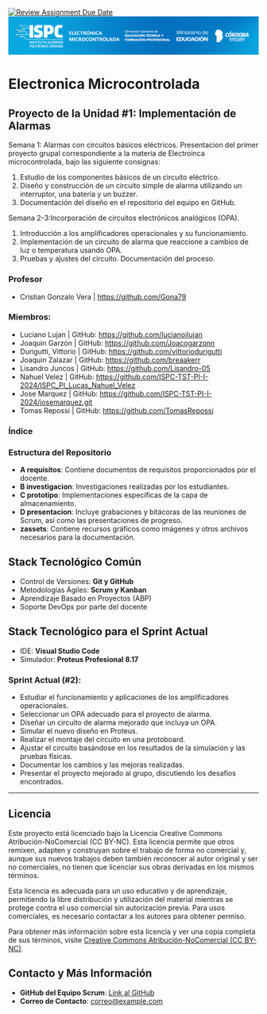 [![Review Assignment Due Date](https://classroom.github.com/assets/deadline-readme-button-24ddc0f5d75046c5622901739e7c5dd533143b0c8e959d652212380cedb1ea36.svg)](https://classroom.github.com/a/sN4by2UL)
![Logo de la Institución ISPC](assets/CaratulaEM.png)

# Electronica Microcontrolada

## Proyecto de la Unidad #1: Implementación de Alarmas

Semana 1: Alarmas con circuitos básicos eléctricos.
Presentacion del primer proyecto grupal correspondiente a la materia de Electroinca microcontrolada, bajo las siguiente consignas:
1. Estudio de los componentes básicos de un circuito eléctrico.
2. Diseño y construcción de un circuito simple de alarma utilizando un
interruptor, una batería y un buzzer.
3. Documentación del diseño en el repositorio del equipo en GitHub.

Semana 2-3:Incorporación de circuitos electrónicos
analógicos (OPA).
1. Introducción a los amplificadores operacionales y su funcionamiento.
2. Implementación de un circuito de alarma que reaccione a cambios de
luz o temperatura usando OPA.
3. Pruebas y ajustes del circuito. Documentación del proceso.

### Profesor
- Cristian Gonzalo Vera | https://github.com/Gona79

### Miembros:
- Luciano Lujan | GitHub: https://github.com/lucianoilujan
- Joaquin Garzón | GitHub: https://github.com/Joacogarzonn
- Durigutti, Vittorio | GitHub: https://github.com/vittoriodurigutti
- Joaquin Zalazar | GitHub: https://github.com/breaakerr
- Lisandro Juncos | GitHub: https://github.com/Lisandro-05
- Nahuel Velez | GitHub: https://github.com/ISPC-TST-PI-I-2024/ISPC_PI_Lucas_Nahuel_Velez 
- Jose Marquez | GitHub: https://github.com/ISPC-TST-PI-I-2024/josemarquez.git
- Tomas Repossi | GitHub:  https://github.com/TomasRepossi

### Índice

### Estructura del Repositorio

- **A requisitos**: Contiene documentos de requisitos proporcionados por el docente.
- **B investigacion**: Investigaciones realizadas por los estudiantes.
- **C prototipo**: Implementaciones específicas de la capa de almacenamiento.
- **D presentacion**: Incluye grabaciones y bitácoras de las reuniones de Scrum, así como las presentaciones de progreso.
- **zassets**: Contiene recursos gráficos como imágenes y otros archivos necesarios para la documentación.

## Stack Tecnológico Común

- Control de Versiones: **Git y GitHub**
- Metodologías Ágiles: **Scrum y Kanban**
- Aprendizaje Basado en Proyectos (ABP)
- Soporte DevOps por parte del docente

## Stack Tecnológico para el Sprint Actual

- IDE: **Visual Studio Code**
- Simulador: **Proteus Profesional 8.17**

### Sprint Actual (#2): 
- Estudiar el funcionamiento y aplicaciones de los amplificadores
operacionales.
- Seleccionar un OPA adecuado para el proyecto de alarma.
- Diseñar un circuito de alarma mejorado que incluya un OPA.
- Simular el nuevo diseño en Proteus.
- Realizar el montaje del circuito en una protoboard.
- Ajustar el circuito basándose en los resultados de la simulación y las
pruebas físicas.
- Documentar los cambios y las mejoras realizadas.
- Presentar el proyecto mejorado al grupo, discutiendo los desafíos
encontrados.
----------------------
## Licencia

Este proyecto está licenciado bajo la Licencia Creative Commons Atribución-NoComercial (CC BY-NC). Esta licencia permite que otros remixen, adapten y construyan sobre el trabajo de forma no comercial y, aunque sus nuevos trabajos deben también reconocer al autor original y ser no comerciales, no tienen que licenciar sus obras derivadas en los mismos términos.

Esta licencia es adecuada para un uso educativo y de aprendizaje, permitiendo la libre distribución y utilización del material mientras se protege contra el uso comercial sin autorización previa. Para usos comerciales, es necesario contactar a los autores para obtener permiso.

Para obtener más información sobre esta licencia y ver una copia completa de sus términos, visite [Creative Commons Atribución-NoComercial (CC BY-NC)](https://creativecommons.org/licenses/by-nc/4.0/).

## Contacto y Más Información

- **GitHub del Equipo Scrum**: [Link al GitHub](https://github.com/equipo_scrum)
- **Correo de Contacto**: [correo@example.com](mailto:correo@example.com)

